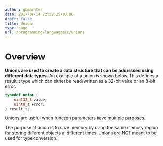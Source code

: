```yaml
---
author: gbmhunter
date: 2017-08-14 22:59:29+00:00
draft: false
title: Unions
type: page
url: /programming/languages/c/unions
---
```


# Overview

**Unions are used to create a data structure that can be addressed using different data types.** An example of a union is shown below. This defines a result_t type which can either be read/written as a 32-bit value or an 8-bit error.

```c    
typedef union {
    uint32_t value;
    uint8_t error;
} result_t;
```

Unions are useful when function parameters have multiple purposes.

The purpose of union is to save memory by using the same memory region for storing different objects at different times. Unions are NOT meant to be used for type conversion.
